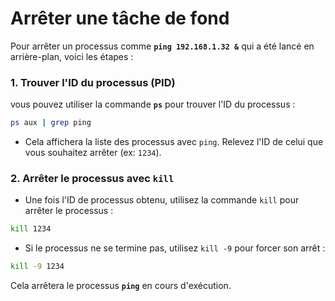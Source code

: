 # Arrêter une tâche de fond

Pour arrêter un processus comme **`ping 192.168.1.32 &`** qui a été lancé en arrière-plan, voici les étapes :

### 1. **Trouver l'ID du processus (PID)**

vous pouvez utiliser la commande **`ps`** pour trouver l'ID du processus :

```bash
ps aux | grep ping
```

- Cela affichera la liste des processus avec `ping`. Relevez l'ID de celui que vous souhaitez arrêter (ex: `1234`).

### 2. **Arrêter le processus avec `kill`**

- Une fois l'ID de processus obtenu, utilisez la commande `kill` pour arrêter le processus :
```bash
kill 1234
```

- Si le processus ne se termine pas, utilisez `kill -9` pour forcer son arrêt :
```bash
kill -9 1234
``` 

Cela arrêtera le processus **`ping`** en cours d'exécution.
